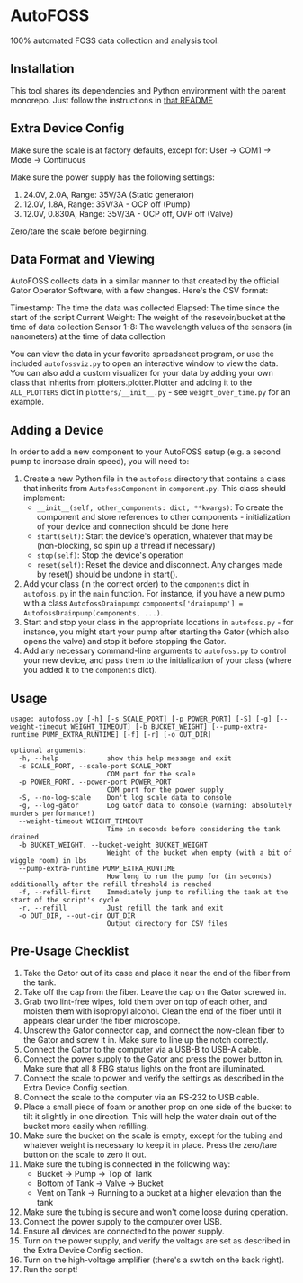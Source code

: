 # AutoFOSS

100% automated FOSS data collection and analysis tool.

## Installation

This tool shares its dependencies and Python environment with the parent monorepo. Just follow the instructions in [that README](../README.md)

## Extra Device Config

Make sure the scale is at factory defaults, except for:
User -> COM1 -> Mode -> Continuous

Make sure the power supply has the following settings:

1. 24.0V, 2.0A, Range: 35V/3A (Static generator)
2. 12.0V, 1.8A, Range: 35V/3A - OCP off (Pump)
3. 12.0V, 0.830A, Range: 35V/3A - OCP off, OVP off (Valve)

Zero/tare the scale before beginning.

## Data Format and Viewing

AutoFOSS collects data in a similar manner to that created by the official Gator Operator Software, with a few changes. Here's the CSV format:

Timestamp: The time the data was collected
Elapsed: The time since the start of the script
Current Weight: The weight of the resevoir/bucket at the time of data collection
Sensor 1-8: The wavelength values of the sensors (in nanometers) at the time of data collection

You can view the data in your favorite spreadsheet program, or use the included `autofossviz.py` to open an interactive window to view the data. You can also add a custom visualizer for your data by adding your own class that inherits from plotters.plotter.Plotter and adding it to the `ALL_PLOTTERS` dict in `plotters/__init__.py` - see `weight_over_time.py` for an example.

## Adding a Device

In order to add a new component to your AutoFOSS setup (e.g. a second pump to increase drain speed), you will need to:

1. Create a new Python file in the `autofoss` directory that contains a class that inherits from `AutofossComponent` in `component.py`. This class should implement:
    - `__init__(self, other_components: dict, **kwargs)`: To create the component and store references to other components - initialization of your device and connection should be done here
    - `start(self)`: Start the device's operation, whatever that may be (non-blocking, so spin up a thread if necessary)
    - `stop(self)`: Stop the device's operation
    - `reset(self)`: Reset the device and disconnect. Any changes made by reset() should be undone in start().
2. Add your class (in the correct order) to the `components` dict in `autofoss.py` in the `main` function. For instance, if you have a new pump with a class `AutofossDrainpump`: `components['drainpump'] = AutofossDrainpump(components, ...)`.
3. Start and stop your class in the appropriate locations in `autofoss.py` - for instance, you might start your pump after starting the Gator (which also opens the valve) and stop it before stopping the Gator.
4. Add any necessary command-line arguments to `autofoss.py` to control your new device, and pass them to the initialization of your class (where you added it to the `components` dict).

## Usage

```plaintext
usage: autofoss.py [-h] [-s SCALE_PORT] [-p POWER_PORT] [-S] [-g] [--weight-timeout WEIGHT_TIMEOUT] [-b BUCKET_WEIGHT] [--pump-extra-runtime PUMP_EXTRA_RUNTIME] [-f] [-r] [-o OUT_DIR]

optional arguments:
  -h, --help            show this help message and exit
  -s SCALE_PORT, --scale-port SCALE_PORT
                        COM port for the scale
  -p POWER_PORT, --power-port POWER_PORT
                        COM port for the power supply
  -S, --no-log-scale    Don't log scale data to console
  -g, --log-gator       Log Gator data to console (warning: absolutely murders performance!)
  --weight-timeout WEIGHT_TIMEOUT
                        Time in seconds before considering the tank drained
  -b BUCKET_WEIGHT, --bucket-weight BUCKET_WEIGHT
                        Weight of the bucket when empty (with a bit of wiggle room) in lbs
  --pump-extra-runtime PUMP_EXTRA_RUNTIME
                        How long to run the pump for (in seconds) additionally after the refill threshold is reached
  -f, --refill-first    Immediately jump to refilling the tank at the start of the script's cycle
  -r, --refill          Just refill the tank and exit
  -o OUT_DIR, --out-dir OUT_DIR
                        Output directory for CSV files
```

## Pre-Usage Checklist

1. Take the Gator out of its case and place it near the end of the fiber from the tank.
2. Take off the cap from the fiber. Leave the cap on the Gator screwed in.
3. Grab two lint-free wipes, fold them over on top of each other, and moisten them with isopropyl alcohol. Clean the end of the fiber until it appears clear under the fiber microscope.
4. Unscrew the Gator connector cap, and connect the now-clean fiber to the Gator and screw it in. Make sure to line up the notch correctly.
5. Connect the Gator to the computer via a USB-B to USB-A cable.
6. Connect the power supply to the Gator and press the power button in. Make sure that all 8 FBG status lights on the front are illuminated.
7. Connect the scale to power and verify the settings as described in the Extra Device Config section.
8. Connect the scale to the computer via an RS-232 to USB cable.
9. Place a small piece of foam or another prop on one side of the bucket to tilt it slightly in one direction. This will help the water drain out of the bucket more easily when refilling.
10. Make sure the bucket on the scale is empty, except for the tubing and whatever weight is necessary to keep it in place. Press the zero/tare button on the scale to zero it out.
11. Make sure the tubing is connected in the following way:
    - Bucket -> Pump -> Top of Tank
    - Bottom of Tank -> Valve -> Bucket
    - Vent on Tank -> Running to a bucket at a higher elevation than the tank
12. Make sure the tubing is secure and won't come loose during operation.
13. Connect the power supply to the computer over USB.
14. Ensure all devices are connected to the power supply.
15. Turn on the power supply, and verify the voltags are set as described in the Extra Device Config section.
16. Turn on the high-voltage amplifier (there's a switch on the back right).
17. Run the script!
